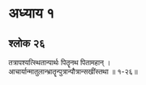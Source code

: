 # अध्याय १

## श्लोक २६

तत्रापश्यत्स्थितान्पार्थः पितॄनथ पितामहान् ।<br>आचार्यान्मातुलान्भ्रातॄन्पुत्रान्पौत्रान्सखींस्तथा ॥ १-२६॥<br><br>

